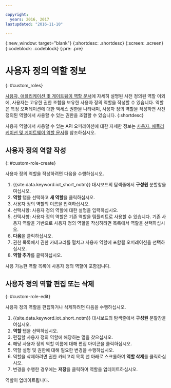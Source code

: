 ```yaml
---

copyright:
  years: 2016, 2017
lastupdated: "2016-11-10"

---
```


{:new_window: target="blank"}
{:shortdesc: .shortdesc}
{:screen: .screen}
{:codeblock: .codeblock}
{:pre: .pre}

# 사용자 정의 역할 정보
{: #custom_roles}

[사용자, 애플리케이션 및 게이트웨이 역할 문서](roles_index.html)에 자세히 설명된 사전 정의된 역할 이외에, 사용자는 고유한 권한 조합을 보유한 사용자 정의 역할을 작성할 수 있습니다. 역할은 특정 오퍼레이션에 대한 액세스 권한을 나타내며, 사용자 정의 역할을 작성하면 사전 정의된 역할에서 사용할 수 있는 권한을 조합할 수 있습니다.
{:shortdesc}

사용자 역할에서 사용할 수 있는 API 오퍼레이션에 대한 자세한 정보는 [사용자, 애플리케이션 및 게이트웨이 역할 문서](roles_index.html)를 참조하십시오.

## 사용자 정의 역할 작성
{: #custom-role-create}

사용자 정의 역할을 작성하려면 다음을 수행하십시오. 

1. {{site.data.keyword.iot_short_notm}} 대시보드의 탐색줄에서 **구성원** 분할창을 여십시오.
2. **역할** 탭을 선택하고 **새 역할**을 클릭하십시오.
3. 사용자 정의 역할의 이름을 입력하십시오. 
4. 선택사항: 사용자 정의 역할에 대한 설명을 입력하십시오.
5. 선택사항: 사용자 정의 역할은 기존 역할을 템플리트로 사용할 수 있습니다. 기존 사용자 역할을 기반으로 사용자 정의 역할을 작성하려면 목록에서 역할을 선택하십시오.
6. **다음**을 클릭하십시오. 
7. 권한 목록에서 권한 카테고리를 펼치고 사용자 역할에 포함될 오퍼레이션을 선택하십시오. 
8. **역할 추가**를 클릭하십시오.

사용 가능한 역할 목록에 사용자 정의 역할이 포함됩니다. 

## 사용자 정의 역할 편집 또는 삭제
{: #custom-role-edit}

사용자 정의 역할을 편집하거나 삭제하려면 다음을 수행하십시오. 

1. {{site.data.keyword.iot_short_notm}} 대시보드의 탐색줄에서 **구성원** 분할창을 여십시오.
2. **역할** 탭을 선택하십시오.
3. 편집할 사용자 정의 역할에 해당하는 열을 찾으십시오. 
3. 해당 사용자 정의 역할 이름에 대해 편집 아이콘을 클릭하십시오. 
4. 역할 설명 및 권한에 대해 필요한 변경을 수행하십시오. 
5. 역할을 삭제하려면 권한 카테고리 목록 맨 아래로 스크롤하여 **역할 삭제**를 클릭하십시오.
5. 변경을 수행한 경우에는 **저장**을 클릭하여 역할을 업데이트하십시오. 

역할이 업데이트됩니다. 
